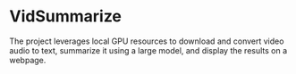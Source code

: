# VidSummarize
The project leverages local GPU resources to download and convert video audio to text, summarize it using a large model, and display the results on a webpage.
